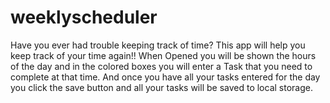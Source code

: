 # weeklyscheduler

Have you ever had trouble keeping track of time?
This app will help you keep track of your time again!!
When Opened you will be shown the hours of the day and in the colored boxes you will enter a Task that you need to complete at that time. And once you have all your tasks entered for the day you click the save button and all your tasks will be saved to local storage.

